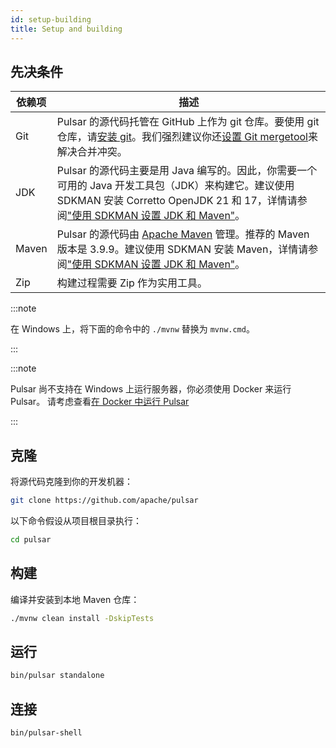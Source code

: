 ```yaml
---
id: setup-building
title: Setup and building
---
```


## 先决条件

| 依赖项 | 描述                                                                                                                                                                                                         |
|------------|---------------------------------------------------------------------------------------------------------------------------------------------------------------------------------------------------------------------|
| Git        | Pulsar 的源代码托管在 GitHub 上作为 git 仓库。要使用 git 仓库，请[安装 git](https://git-scm.com/downloads)。我们强烈建议你还[设置 Git mergetool](setup-git.md#mergetool)来解决合并冲突。 |
| JDK        | Pulsar 的源代码主要是用 Java 编写的。因此，你需要一个可用的 Java 开发工具包（JDK）来构建它。建议使用 SDKMAN 安装 Corretto OpenJDK 21 和 17，详情请参阅["使用 SDKMAN 设置 JDK 和 Maven"](setup-buildtools.md)。 |
| Maven      | Pulsar 的源代码由 [Apache Maven](https://maven.apache.org/) 管理。推荐的 Maven 版本是 3.9.9。建议使用 SDKMAN 安装 Maven，详情请参阅["使用 SDKMAN 设置 JDK 和 Maven"](setup-buildtools.md)。 |
| Zip        | 构建过程需要 Zip 作为实用工具。 |

:::note

在 Windows 上，将下面的命令中的 `./mvnw` 替换为 `mvnw.cmd`。

:::

:::note

Pulsar 尚不支持在 Windows 上运行服务器，你必须使用 Docker 来运行 Pulsar。
请考虑查看[在 Docker 中运行 Pulsar](https://pulsar.apache.org/docs/3.1.x/getting-started-docker/)

:::

## 克隆

将源代码克隆到你的开发机器：

```bash
git clone https://github.com/apache/pulsar
```

以下命令假设从项目根目录执行：

```bash
cd pulsar
```

## 构建

编译并安装到本地 Maven 仓库：

```bash
./mvnw clean install -DskipTests
```

## 运行

```bash
bin/pulsar standalone
```

## 连接

```bash
bin/pulsar-shell
```